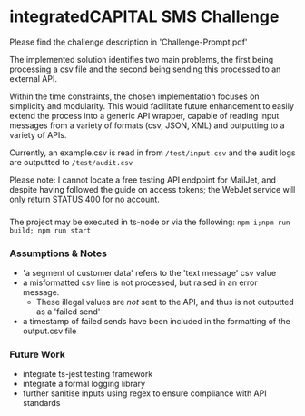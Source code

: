 # integratedCAPITAL SMS Challenge
Please find the challenge description in 'Challenge-Prompt.pdf'

The implemented solution identifies two main problems, the first being processing a csv file
and the second being sending this processed to an external API.

Within the time constraints, the chosen implementation focuses on simplicity and modularity.
This would facilitate future enhancement to easily extend the process into a generic API wrapper, capable
of reading input messages from a variety of formats (csv, JSON, XML) and outputting to a variety of
APIs.

Currently, an example.csv is read in from `/test/input.csv` and the audit logs are outputted to `/test/audit.csv`

Please note: I cannot locate a free testing API endpoint for MailJet, and despite having followed the guide on access tokens;
the WebJet service will only return STATUS 400 for no account.

### 
The project may be executed in ts-node or via the following:
`npm i;npm run build; npm run start`

### Assumptions & Notes
- 'a segment of customer data' refers to the 'text message' csv value
- a misformatted csv line is not processed, but raised in an error message.
  - These illegal values are *not* sent to the API, and thus is not outputted as a 'failed send'
- a timestamp of failed sends have been included in the formatting of the output.csv file


### Future Work
- integrate ts-jest testing framework
- integrate a formal logging library
- further sanitise inputs using regex to ensure compliance with API standards
